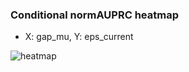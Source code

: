 ### Conditional normAUPRC heatmap

- X: gap_mu, Y: eps_current

![heatmap](/home/elicer/project_0814_2/results/20250818-130543/holdout/conditional_heatmap_gap_mu_vs_eps_current.png)

